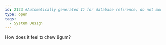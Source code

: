 ```yaml
---
id: 2123 #Automatically generated ID for database reference, do not modify!
type: open
tags: 
  - System Design
---
```

How does it feel to chew 8gum? 